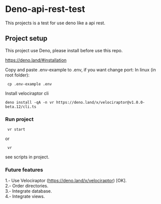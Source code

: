 # Deno-api-rest-test

This projects is a test for use deno like a api rest.


## Project setup
This project use Deno, please install before use this repo.

https://deno.land/#installation

Copy and paste .env-example to .env, if you want change port:
In linux (in root folder):
```
 cp .env-example .env
```
Install velociraptor cli
```
deno install -qA -n vr https://deno.land/x/velociraptor@v1.0.0-beta.12/cli.ts
```

### Run project
```
 vr start
```
or
```
 vr
```
see scripts in project.
### Future features

1.- Use Velociraptor (https://deno.land/x/velociraptor) [OK].     
2.- Order directories.   
3.- Integrate database.   
4.- Integrate views.   
